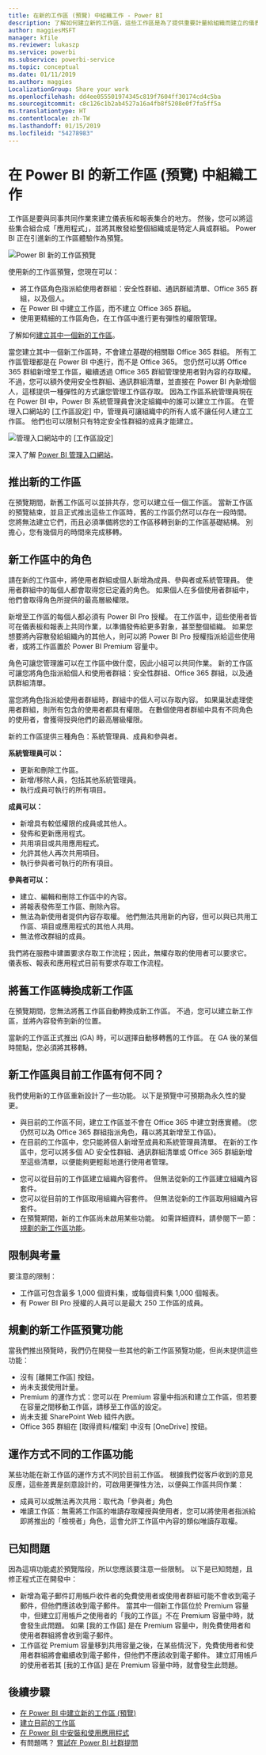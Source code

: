 ```yaml
---
title: 在新的工作區 (預覽) 中組織工作 - Power BI
description: 了解如何建立新的工作區，這些工作區是為了提供重要計量給組織而建立的儀表板和報告集合。
author: maggiesMSFT
manager: kfile
ms.reviewer: lukaszp
ms.service: powerbi
ms.subservice: powerbi-service
ms.topic: conceptual
ms.date: 01/11/2019
ms.author: maggies
LocalizationGroup: Share your work
ms.openlocfilehash: dd4ee055501974345c819f7604ff30174cd4c5ba
ms.sourcegitcommit: c8c126c1b2ab4527a16a4fb8f5208e0f7fa5ff5a
ms.translationtype: HT
ms.contentlocale: zh-TW
ms.lasthandoff: 01/15/2019
ms.locfileid: "54278983"
---
```

# <a name="organize-work-in-the-new-workspaces-preview-in-power-bi"></a>在 Power BI 的新工作區 (預覽) 中組織工作

工作區是要與同事共同作業來建立儀表板和報表集合的地方。 然後，您可以將這些集合組合成「應用程式」，並將其散發給整個組織或是特定人員或群組。 Power BI 正在引進新的工作區體驗作為預覽。 

![Power BI 新的工作區預覽](media/service-new-workspaces/power-bi-new-workspaces-preview.png)

使用新的工作區預覽，您現在可以：

- 將工作區角色指派給使用者群組：安全性群組、通訊群組清單、Office 365 群組，以及個人。
- 在 Power BI 中建立工作區，而不建立 Office 365 群組。
- 使用更精細的工作區角色，在工作區中進行更有彈性的權限管理。

了解如何[建立其中一個新的工作區](service-create-the-new-workspaces.md)。
 
當您建立其中一個新工作區時，不會建立基礎的相關聯 Office 365 群組。 所有工作區管理都是在 Power BI 中進行，而不是 Office 365。 您仍然可以將 Office 365 群組新增至工作區，繼續透過 Office 365 群組管理使用者對內容的存取權。 不過，您可以額外使用安全性群組、通訊群組清單，並直接在 Power BI 內新增個人，這樣提供一種彈性的方式讓您管理工作區存取。 因為工作區系統管理員現在在 Power BI 中，Power BI 系統管理員會決定組織中的誰可以建立工作區。 在管理入口網站的 [工作區設定] 中，管理員可讓組織中的所有人或不讓任何人建立工作區。 他們也可以限制只有特定安全性群組的成員才能建立。

![管理入口網站中的 [工作區設定]](media/service-new-workspaces/power-bi-workspace-admin-settings.png)

深入了解 [Power BI 管理入口網站](service-admin-portal.md)。

## <a name="roll-out-new-workspaces"></a>推出新的工作區

在預覽期間，新舊工作區可以並排共存，您可以建立任一個工作區。 當新工作區的預覽結束，並且正式推出這些工作區時，舊的工作區仍然可以存在一段時間。 您將無法建立它們，而且必須準備將您的工作區移轉到新的工作區基礎結構。 別擔心，您有幾個月的時間來完成移轉。

## <a name="roles-in-the-new-workspaces"></a>新工作區中的角色

請在新的工作區中，將使用者群組或個人新增為成員、參與者或系統管理員。 使用者群組中的每個人都會取得您已定義的角色。 如果個人在多個使用者群組中，他們會取得角色所提供的最高層級權限。

新增至工作區的每個人都必須有 Power BI Pro 授權。 在工作區中，這些使用者皆可在儀表板和報表上共同作業，以準備發佈給更多對象，甚至整個組織。 如果您想要將內容散發給組織內的其他人，則可以將 Power BI Pro 授權指派給這些使用者，或將工作區置於 Power BI Premium 容量中。

角色可讓您管理誰可以在工作區中做什麼，因此小組可以共同作業。 新的工作區可讓您將角色指派給個人和使用者群組：安全性群組、Office 365 群組，以及通訊群組清單。 

當您將角色指派給使用者群組時，群組中的個人可以存取內容。 如果巢狀處理使用者群組，則所有包含的使用者都具有權限。 在數個使用者群組中具有不同角色的使用者，會獲得授與他們的最高層級權限。 

新的工作區提供三種角色：系統管理員、成員和參與者。

**系統管理員可以：**

- 更新和刪除工作區。 
- 新增/移除人員，包括其他系統管理員。
- 執行成員可執行的所有項目。

**成員可以：** 

- 新增具有較低權限的成員或其他人。
- 發佈和更新應用程式。
- 共用項目或共用應用程式。
- 允許其他人再次共用項目。
- 執行參與者可執行的所有項目。


**參與者可以：** 

- 建立、編輯和刪除工作區中的內容。 
- 將報表發佈至工作區、刪除內容。
- 無法為新使用者提供內容存取權。 他們無法共用新的內容，但可以與已共用工作區、項目或應用程式的其他人共用。 
- 無法修改群組的成員。
 
我們將在服務中建置要求存取工作流程；因此，無權存取的使用者可以要求它。 儀表板、報表和應用程式目前有要求存取工作流程。

## <a name="convert-old-workspaces-to-new-workspaces"></a>將舊工作區轉換成新工作區

在預覽期間，您無法將舊工作區自動轉換成新工作區。 不過，您可以建立新工作區，並將內容發佈到新的位置。 

當新的工作區正式推出 (GA) 時，可以選擇自動移轉舊的工作區。 在 GA 後的某個時間點，您必須將其移轉。

## <a name="how-are-the-new-workspaces-different-from-current-workspaces"></a>新工作區與目前工作區有何不同？

我們使用新的工作區重新設計了一些功能。 以下是預覽中可預期為永久性的變更。 

* 與目前的工作區不同，建立工作區並不會在 Office 365 中建立對應實體。 (您仍然可以為 Office 365 群組指派角色，藉以將其新增至工作區)。 
* 在目前的工作區中，您只能將個人新增至成員和系統管理員清單。 在新的工作區中，您可以將多個 AD 安全性群組、通訊群組清單或 Office 365 群組新增至這些清單，以便能夠更輕鬆地進行使用者管理。 
- 您可以從目前的工作區建立組織內容套件。 但無法從新的工作區建立組織內容套件。
- 您可以從目前的工作區取用組織內容套件。 但無法從新的工作區取用組織內容套件。
- 在預覽期間，新的工作區尚未啟用某些功能。 如需詳細資料，請參閱下一節：[規劃的新工作區功能](service-new-workspaces.md#planned-new-workspace-preview-features)。

## <a name="limitations-and-considerations"></a>限制與考量

要注意的限制：

- 工作區可包含最多 1,000 個資料集，或每個資料集 1,000 個報表。 
- 有 Power BI Pro 授權的人員可以是最大 250 工作區的成員。

## <a name="planned-new-workspace-preview-features"></a>規劃的新工作區預覽功能

當我們推出預覽時，我們仍在開發一些其他的新工作區預覽功能，但尚未提供這些功能：

- 沒有 [離開工作區] 按鈕。
- 尚未支援使用計量。
- Premium 的運作方式：您可以在 Premium 容量中指派和建立工作區，但若要在容量之間移動工作區，請移至工作區的設定。
- 尚未支援 SharePoint Web 組件內嵌。
- Office 365 群組在 [取得資料/檔案] 中沒有 [OneDrive] 按鈕。

## <a name="workspace-features-that-work-differently"></a>運作方式不同的工作區功能

某些功能在新工作區的運作方式不同於目前工作區。 根據我們從客戶收到的意見反應，這些差異是刻意設計的，可啟用更彈性方法，以便與工作區共同作業：

- 成員可以或無法再次共用：取代為「參與者」角色
- 唯讀工作區：無需將工作區的唯讀存取權授與使用者，您可以將使用者指派給即將推出的「檢視者」角色，這會允許工作區中內容的類似唯讀存取權。

## <a name="known-issues"></a>已知問題

因為這項功能處於預覽階段，所以您應該要注意一些限制。 以下是已知問題，且修正程式正在開發中：

- 新增為電子郵件訂用帳戶收件者的免費使用者或使用者群組可能不會收到電子郵件，但他們應該收到電子郵件。 當其中一個新工作區位於 Premium 容量中，但建立訂用帳戶之使用者的「我的工作區」不在 Premium 容量中時，就會發生此問題。 如果 [我的工作區] 是在 Premium 容量中，則免費使用者和使用者群組將會收到電子郵件。
- 工作區從 Premium 容量移到共用容量之後，在某些情況下，免費使用者和使用者群組將會繼續收到電子郵件，但他們不應該收到電子郵件。 建立訂用帳戶的使用者若其 [我的工作區] 是在 Premium 容量中時，就會發生此問題。

## <a name="next-steps"></a>後續步驟
* [在 Power BI 中建立新的工作區 (預覽)](service-create-the-new-workspaces.md)
* [建立目前的工作區](service-create-workspaces.md)
* [在 Power BI 中安裝和使用應用程式](service-create-distribute-apps.md)
* 有問題嗎？ [嘗試在 Power BI 社群提問](http://community.powerbi.com/)
